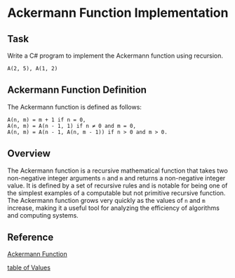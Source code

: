# Ackermann Function Implementation

## Task

Write a C# program to implement the Ackermann function using recursion.

```
A(2, 5), A(1, 2)
```

## Ackermann Function Definition
The Ackermann function is defined as follows:

```        
A(n, m) = m + 1 if n = 0,
A(n, m) = A(n - 1, 1) if n ≠ 0 and m = 0,
A(n, m) = A(n - 1, A(n, m - 1)) if n > 0 and m > 0.

```

## Overview

The Ackermann function is a recursive mathematical function that takes two non-negative integer arguments `n` and `m` and returns a non-negative integer value. It is defined by a set of recursive rules and is notable for being one of the simplest examples of a computable but not primitive recursive function. The Ackermann function grows very quickly as the values of `n` and `m` increase, making it a useful tool for analyzing the efficiency of algorithms and computing systems.

## Reference

[Ackermann Function](https://en.wikipedia.org/wiki/Ackermann_function)

[table of Values](https://en.wikipedia.org/wiki/Ackermann_function#Table_of_values)
